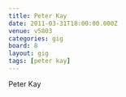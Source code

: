 ```yaml
---
title: Peter Kay
date: 2011-03-31T18:00:00.000Z
venue: v5803
categories: gig
board: 8
layout: gig
tags: [peter kay]
---
```

Peter Kay